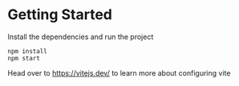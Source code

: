 # Getting Started

Install the dependencies and run the project

```
npm install
npm start
```

Head over to https://vitejs.dev/ to learn more about configuring vite
